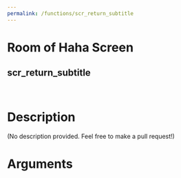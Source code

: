 ```yaml
---
permalink: /functions/scr_return_subtitle
---
```

# Room of Haha Screen  
## scr_return_subtitle  
&nbsp;  
# Description  
(No description provided. Feel free to make a pull request!) 
&nbsp;  
# Arguments


